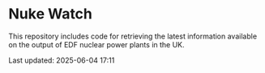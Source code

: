 # Nuke Watch

This repository includes code for retrieving the latest information available on the output of EDF nuclear power plants in the UK.

Last updated: 2025-06-04 17:11